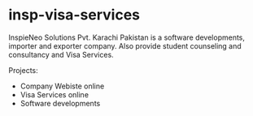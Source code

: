 # insp-visa-services
InspieNeo Solutions Pvt. Karachi Pakistan is a software developments, importer and exporter company. Also provide student counseling and consultancy and Visa Services.

Projects:
- Company Webiste online
- Visa Services online
- Software developments
